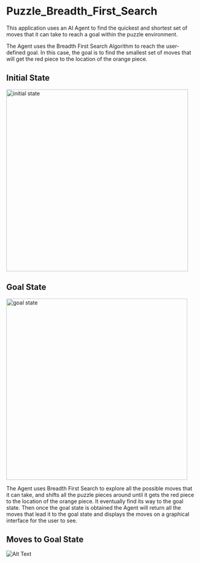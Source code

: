 # Puzzle_Breadth_First_Search

This application uses an AI Agent to find the quickest and shortest set of moves that it can take to reach a goal within the puzzle environment. 

The Agent uses the Breadth First Search Algorithm to reach the user-defined goal. In this case, the goal is to find the smallest set of moves that will get the red piece to the location of the orange piece. 


## Initial State

<img width="481" alt="initial state" src="https://user-images.githubusercontent.com/31602124/45064658-a4ab7980-b07a-11e8-805d-7397a3825605.png">



## Goal State

<img width="479" alt="goal state" src="https://user-images.githubusercontent.com/31602124/45064653-a1b08900-b07a-11e8-9f0e-6a7219efb335.png">





The Agent uses Breadth First Search to explore all the possible moves that it can take, and shifts all the puzzle pieces around until it gets the red piece to the location of the orange piece. It eventually find its way to the goal state. Then once the goal state is obtained the Agent will return all the moves that lead it to the goal state and displays the moves on a graphical interface for the user to see. 

## Moves to Goal State
![Alt Text](https://media.giphy.com/media/fxySpLaqzwZTl0KfIu/giphy.gif)
